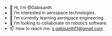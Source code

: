 - 👋 Hi, I’m @Gabisanth
- 👀 I’m interested in aerospace technologies.
- 🌱 I’m currently learning aerospace engineering.
- 💞️ I’m looking to collaborate on robotics software.
- 📫 How to reach me: s.gabisanth11@gmail.com

<!---
Gabisanth/Gabisanth is a ✨ special ✨ repository because its `README.md` (this file) appears on your GitHub profile.
You can click the Preview link to take a look at your changes.
--->
